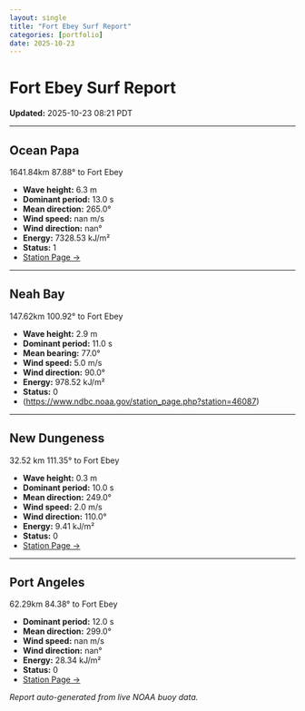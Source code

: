 ```yaml
---
layout: single
title: "Fort Ebey Surf Report"
categories: [portfolio]
date: 2025-10-23
---
```


# Fort Ebey Surf Report
**Updated:** 2025-10-23 08:21 PDT

---

## Ocean Papa 
1641.84km 87.88° to Fort Ebey
- **Wave height:** 6.3 m  
- **Dominant period:** 13.0 s  
- **Mean direction:** 265.0°  
- **Wind speed:** nan m/s  
- **Wind direction:** nan°  
- **Energy:** 7328.53 kJ/m²  
- **Status:** 1  
- [Station Page →](https://www.ndbc.noaa.gov/station_page.php?station=46246)

---

## Neah Bay 
147.62km 100.92° to Fort Ebey

- **Wave height:** 2.9 m  
- **Dominant period:** 11.0 s  
- **Mean bearing:** 77.0°  
- **Wind speed:** 5.0 m/s  
- **Wind direction:** 90.0°  
- **Energy:** 978.52 kJ/m²  
- **Status:** 0  
- (https://www.ndbc.noaa.gov/station_page.php?station=46087)

---

## New Dungeness 
32.52 km 111.35° to Fort Ebey 

- **Wave height:** 0.3 m  
- **Dominant period:** 10.0 s  
- **Mean direction:** 249.0°  
- **Wind speed:** 2.0 m/s  
- **Wind direction:** 110.0°  
- **Energy:** 9.41 kJ/m²  
- **Status:** 0  
- [Station Page →](https://www.ndbc.noaa.gov/station_page.php?station=46088)

---

## Port Angeles 
62.29km 84.38° to Fort Ebey 
- **Dominant period:** 12.0 s  
- **Mean direction:** 299.0°  
- **Wind speed:** nan m/s  
- **Wind direction:** nan°  
- **Energy:** 28.34 kJ/m²  
- **Status:** 0  
- [Station Page →](https://www.ndbc.noaa.gov/station_page.php?station=46267)

*Report auto-generated from live NOAA buoy data.*
